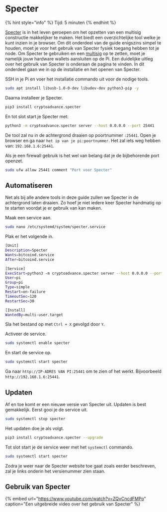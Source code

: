 # Specter

{% hint style="info" %}
Tijd: 5 minuten
{% endhint %}

[Specter](https://github.com/cryptoadvance/specter-desktop) is in het leven geroepen om het opzetten van een multisig constructie makkelijker te maken. Het biedt een overzichtelijke tool welke je kunt inzien in je browser. Om dit onderdeel van de guide enigszins simpel te houden, moet je voor het gebruik van Specter fysiek toegang hebben tot je node. Om Specter te gebruiken en een [multisig](https://youtu.be/yeLqe_gg2u0) op te zetten, moet je namelijk jouw hardware wallets aansluiten op de Pi. Een duidelijke uitleg over het gebruik van Specter is onderaan de pagina te vinden. In dit onderdeel gaan we in op de installatie en het openen van Specter.

SSH in je Pi en voer het installatie commando uit voor de nodige tools.

```bash
sudo apt install libusb-1.0-0-dev libudev-dev python3-pip -y
```

Daarna installeer je Specter.

```bash
pip3 install cryptoadvance.specter
```

En tot slot start je Specter met:

```bash
python3 -m cryptoadvance.specter server --host 0.0.0.0 --port 25441
```

De tool zal nu in de achtergrond draaien op poortnummer `:25441`. Open je browser en ga naar `het ip van je pi:poortnummer`. Het zal iets weg hebben van: `192.168.1.6:25441`.

Als je een firewall gebruik is het wel van belang dat je de bijbehorende port openzet.

```bash
sudo ufw allow 25441 comment "Port voor Specter"
```

## Automatiseren

Net als bij alle andere tools in deze guide zullen we Specter in de achtergrond laten draaien. Zo hoef je niet iedere keer Specter handmatig op te starten voordat je er gebruik van kan maken.

Maak een service aan.

```bash
sudo nano /etc/systemd/system/specter.service
```

Plak er het volgende in.

```bash
[Unit]
Description=Specter
Wants=bitcoind.service
After=bitcoind.service

[Service]
ExecStart=python3 -m cryptoadvance.specter server --host 0.0.0.0 --port 25441
User=pi
Group=pi
Type=simple
Restart=on-failure
TimeoutSec=120
RestartSec=30

[Install]
WantedBy=multi-user.target
```

Sla het bestand op met `Ctrl + X` gevolgd door `Y`.

Activeer de service.

```bash
sudo systemctl enable specter
```

En start de service op.

```bash
sudo systemctl start specter
```

Ga naar `http://IP-ADRES VAN PI:25441` om te zien of het werkt. Bijvoorbeeld `http://192.168.1.6:25441`.

## Updaten

Af en toe komt er een nieuwe versie van Specter uit. Updaten is best gemakkelijk. Eerst gooi je de service uit.

```bash
sudo systemctl stop specter
```

Het updaten doe je als volgt.

```bash
pip3 install cryptoadvance.specter --upgrade
```

Tot slot start je de service weer met het `systemctl` commando.

```bash
sudo systemctl start specter
```

Zodra je weer naar de Specter website toe gaat zoals eerder beschreven, zal je links onderin het versienummer zien staan.

## Gebruik van Specter

{% embed url="https://www.youtube.com/watch?v=ZQvCncdFMPo" caption="Een uitgebreide video over het gebruik van Specter" %}

